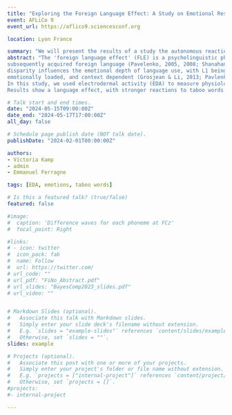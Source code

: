 ```yaml
---
title: "Exploring the Foreign Language Effect: A Study on Emotional Responses to Taboo Words"
event: AFLiCo 9
event_url: https://aflico9.sciencesconf.org

location: Lyon France

summary: "We will present the results of a study the autonomous reaction to swear words in L1 French and L2 English, as measured by electrodermal activity."
abstract: "The 'foreign language effect' (FLE) is a psycholinguistic phenomenon observed in bilingual individuals, acting as an emotional &quot;filter&quot; that differentiates their native language (L1) from a
subsequently acquired foreign language (Pavelenko, 2005, 2008; Shanahan, 2008). This
disparity influences the emotional depth of language use, with L1 being more intuitive,
emotionally loaded, and context dependent (Grosjean & Li, 2013; Pavlenko, 2005).
In this study, we used electrodermal activity (EDA) to measure physiological reactions to taboo and neutral words in L1 French and L2 English.
Results show a language effect, with stronger reactions to taboo words in L1, consistent with a higher emotional depth of L1."

# Talk start and end times.
date: "2024-05-15T09:00:00Z"
date_end: "2024-05-17T17:00:00Z"
all_day: false

# Schedule page publish date (NOT talk date).
publishDate: "2024-02-01T00:00:00Z"

authors: 
- Victoria Kamp
- admin
- Emmanuel Ferragne

tags: [EDA, emotions, taboo words]

# Is this a featured talk? (true/false)
featured: false

#image:
#  caption: 'Difference waves for each phoneme at FCz'
#  focal_point: Right

#links:
# - icon: twitter
#  icon_pack: fab
#  name: Follow
#  url: https://twitter.com/
# url_code: ""
# url_pdf: "FiNo_Abstract.pdf"
# url_slides: "BayesComp2023_slides.pdf"
# url_video: ""


# Markdown Slides (optional).
#   Associate this talk with Markdown slides.
#   Simply enter your slide deck's filename without extension.
#   E.g. `slides = "example-slides"` references `content/slides/example-slides.md`.
#   Otherwise, set `slides = ""`.
slides: example

# Projects (optional).
#   Associate this post with one or more of your projects.
#   Simply enter your project's folder or file name without extension.
#   E.g. `projects = ["internal-project"]` references `content/project/deep-learning/index.md`.
#   Otherwise, set `projects = []`.
#projects:
#- internal-project

---
```

